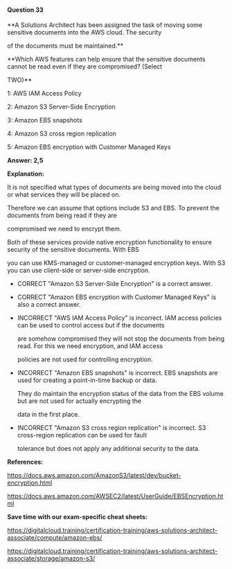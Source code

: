 #### Question  33


**A Solutions Architect has been assigned the task of moving some sensitive documents into the AWS cloud. The security

of the documents must be maintained.**


**Which AWS features can help ensure that the sensitive documents cannot be read even if they are compromised? (Select

TWO)**


1: AWS IAM Access Policy


2: Amazon S3 Server-Side Encryption


3: Amazon EBS snapshots


4: Amazon S3 cross region replication


5: Amazon EBS encryption with Customer Managed Keys


**Answer: 2,5**


**Explanation:**


It is not specified what types of documents are being moved into the cloud or what services they will be placed on.

Therefore we can assume that options include S3 and EBS. To prevent the documents from being read if they are

compromised we need to encrypt them.


Both of these services provide native encryption functionality to ensure security of the sensitive documents. With EBS

you can use KMS-managed or customer-managed encryption keys. With S3 you can use client-side or server-side encryption.


- CORRECT "Amazon S3 Server-Side Encryption" is a correct answer.


- CORRECT "Amazon EBS encryption with Customer Managed Keys" is also a correct answer.


- INCORRECT "AWS IAM Access Policy" is incorrect. IAM access policies can be used to control access but if the documents

  are somehow compromised they will not stop the documents from being read. For this we need encryption, and IAM access

  policies are not used for controlling encryption.


- INCORRECT "Amazon EBS snapshots" is incorrect. EBS snapshots are used for creating a point-in-time backup or data.

  They do maintain the encryption status of the data from the EBS volume but are not used for actually encrypting the

  data in the first place.


- INCORRECT "Amazon S3 cross region replication" is incorrect. S3 cross-region replication can be used for fault

  tolerance but does not apply any additional security to the data.


**References:**


https://docs.aws.amazon.com/AmazonS3/latest/dev/bucket-encryption.html


https://docs.aws.amazon.com/AWSEC2/latest/UserGuide/EBSEncryption.html


**Save time with our exam-specific cheat sheets:**


https://digitalcloud.training/certification-training/aws-solutions-architect-associate/compute/amazon-ebs/


https://digitalcloud.training/certification-training/aws-solutions-architect-associate/storage/amazon-s3/

